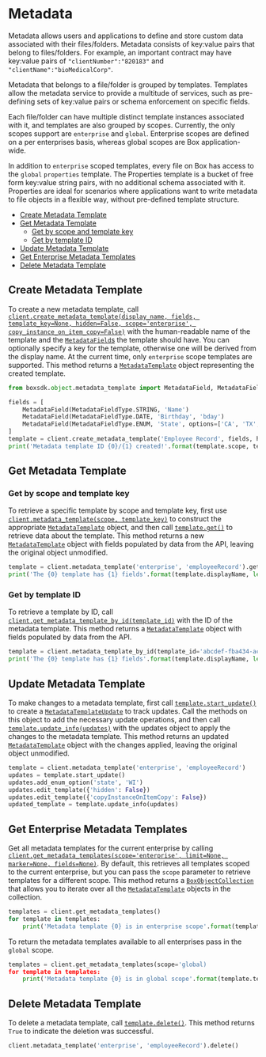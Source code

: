 Metadata
========

Metadata allows users and applications to define and store custom data associated
with their files/folders. Metadata consists of key:value pairs that belong to
files/folders. For example, an important contract may have key:value pairs of
`"clientNumber":"820183"` and `"clientName":"bioMedicalCorp"`.

Metadata that belongs to a file/folder is grouped by templates. Templates allow
the metadata service to provide a multitude of services, such as pre-defining sets
of key:value pairs or schema enforcement on specific fields.

Each file/folder can have multiple distinct template instances associated with it,
and templates are also grouped by scopes. Currently, the only scopes support are
`enterprise` and `global`. Enterprise scopes are defined on a per enterprises basis,
whereas global scopes are Box application-wide.

In addition to `enterprise` scoped templates, every file on Box has access to the
`global` `properties` template. The Properties template is a bucket of free form
key:value string pairs, with no additional schema associated with it. Properties
are ideal for scenarios where applications want to write metadata to file objects
in a flexible way, without pre-defined template structure.

<!-- START doctoc generated TOC please keep comment here to allow auto update -->
<!-- DON'T EDIT THIS SECTION, INSTEAD RE-RUN doctoc TO UPDATE -->


- [Create Metadata Template](#create-metadata-template)
- [Get Metadata Template](#get-metadata-template)
  - [Get by scope and template key](#get-by-scope-and-template-key)
  - [Get by template ID](#get-by-template-id)
- [Update Metadata Template](#update-metadata-template)
- [Get Enterprise Metadata Templates](#get-enterprise-metadata-templates)
- [Delete Metadata Template](#delete-metadata-template)

<!-- END doctoc generated TOC please keep comment here to allow auto update -->

Create Metadata Template
------------------------

To create a new metadata template, call
[`client.create_metadata_template(display_name, fields, template_key=None, hidden=False, scope='enterprise', copy_instance_on_item_copy=False)`][create_template]
with the human-readable name of the template and the [`MetadataField`s][metadata_field_class] the template should have.
You can optionally specify a key for the template, otherwise one will be derived from the display name.  At the current
time, only `enterprise` scope templates are supported.  This method returns a
[`MetadataTemplate`][metadata_template_class] object representing the created template.

<!-- sample post_metadata_templates_schema -->
```python
from boxsdk.object.metadata_template import MetadataField, MetadataFieldType

fields = [
    MetadataField(MetadataFieldType.STRING, 'Name')
    MetadataField(MetadataFieldType.DATE, 'Birthday', 'bday')
    MetadataField(MetadataFieldType.ENUM, 'State', options=['CA', 'TX', 'NY'])
]
template = client.create_metadata_template('Employee Record', fields, hidden=True)
print('Metadata template ID {0}/{1} created!'.format(template.scope, template.templateKey))
```

[create_template]: https://box-python-sdk.readthedocs.io/en/latest/boxsdk.client.html#boxsdk.client.client.Client.create_metadata_template
[metadata_field_class]: https://box-python-sdk.readthedocs.io/en/latest/boxsdk.object.html#boxsdk.object.metadata_template.MetadataField
[metadata_template_class]: https://box-python-sdk.readthedocs.io/en/latest/boxsdk.object.html#boxsdk.object.metadata_template.MetadataTemplate

Get Metadata Template
---------------------

### Get by scope and template key

To retrieve a specific template by scope and template key, first use
[`client.metadata_template(scope, template_key)`][metadata_template] to construct the appropriate
[`MetadataTemplate`][metadata_template_class] object, and then call [`template.get()`][get] to retrieve data about
the template.  This method returns a new [`MetadataTemplate`][metadata_template_class] object with fields populated by
data from the API, leaving the original object unmodified.

<!-- sample get_metadata_templates_id_id_schema -->
```python
template = client.metadata_template('enterprise', 'employeeRecord').get()
print('The {0} template has {1} fields'.format(template.displayName, len(template.fields)))
```

[metadata_template]: https://box-python-sdk.readthedocs.io/en/latest/boxsdk.client.html#boxsdk.client.client.Client.metadata_template
[get]: https://box-python-sdk.readthedocs.io/en/latest/boxsdk.object.html#boxsdk.object.base_object.BaseObject.get

### Get by template ID

To retrieve a template by ID, call [`client.get_metadata_template_by_id(template_id)`][get_by_id] with the ID of the
metadata template.  This method returns a [`MetadataTemplate`][metadata_template_class] object with fields populated by
data from the API.

<!-- sample get_metadata_templates_id -->
```python
template = client.metadata_template_by_id(template_id='abcdef-fba434-ace44').get()
print('The {0} template has {1} fields'.format(template.displayName, len(template.fields)))
```

[get_by_id]: https://box-python-sdk.readthedocs.io/en/latest/boxsdk.client.html#boxsdk.client.client.Client.get_metadata_template_by_id

Update Metadata Template
------------------------

To make changes to a metadata template, first call [`template.start_update()`][start_update] to create a
[`MetadataTemplateUpdate`][template_update_class] to track updates.  Call the methods on this object to add the
necessary update operations, and then call [`template.update_info(updates)`][update_info] with the updates object to
apply the changes to the metadata template.  This method returns an updated
[`MetadataTemplate`][metadata_template_class] object with the changes applied, leaving the original object unmodified.

<!-- sample put_metadata_templates_id_id_schema -->
```python
template = client.metadata_template('enterprise', 'employeeRecord')
updates = template.start_update()
updates.add_enum_option('state', 'WI')
updates.edit_template({'hidden': False})
updates.edit_template({'copyInstanceOnItemCopy': False})
updated_template = template.update_info(updates)
```

[start_update]: https://box-python-sdk.readthedocs.io/en/latest/boxsdk.object.html#boxsdk.object.metadata_template.MetadataTemplate.start_update
[template_update_class]: https://box-python-sdk.readthedocs.io/en/latest/boxsdk.object.html#boxsdk.object.metadata_template.MetadataTemplateUpdate
[update_info]: https://box-python-sdk.readthedocs.io/en/latest/boxsdk.object.html#boxsdk.object.metadata_template.MetadataTemplate.update_info

Get Enterprise Metadata Templates
---------------------------------

Get all metadata templates for the current enterprise by calling
[`client.get_metadata_templates(scope='enterprise', limit=None, marker=None, fields=None)`][get_metadata_templates].
By default, this retrieves all templates scoped to the current enterprise, but you can pass the `scope` parameter to
retrieve templates for a different scope.  This method returns a [`BoxObjectCollection`][box_object_collection] that
allows you to iterate over all the [`MetadataTemplate`][metadata_template_class] objects in the collection.

<!-- sample get_metadata_templates_enterprise -->
```python
templates = client.get_metadata_templates()
for template in templates:
    print('Metadata template {0} is in enterprise scope'.format(template.templateKey))
```

To return the metadata templates available to all enterprises pass in the
`global` scope.

<!-- sample get_metadata_templates_global -->
```python
templates = client.get_metadata_templates(scope='global)
for template in templates:
    print('Metadata template {0} is in global scope'.format(template.templateKey))
```

[get_metadata_templates]: https://box-python-sdk.readthedocs.io/en/latest/boxsdk.client.html#boxsdk.client.client.Client.get_metadata_templates
[box_object_collection]: https://box-python-sdk.readthedocs.io/en/latest/boxsdk.pagination.html#boxsdk.pagination.box_object_collection.BoxObjectCollection

Delete Metadata Template
------------------------

To delete a metadata template, call [`template.delete()`][delete].  This method returns `True` to indicate the deletion
was successful.

<!-- sample delete_metadata_templates_id_id_schema -->
```python
client.metadata_template('enterprise', 'employeeRecord').delete()
```

[delete]: https://box-python-sdk.readthedocs.io/en/latest/boxsdk.object.html#boxsdk.object.base_object.BaseObject.delete
